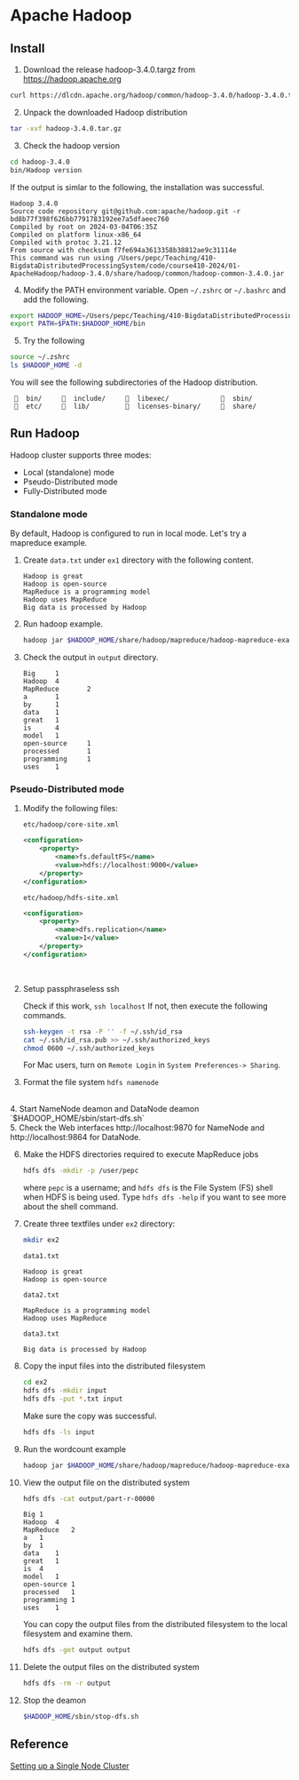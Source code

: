 # Apache Hadoop

<!-- Create a virtual environment. `python -m venv .venv`

Activate the virtual environment. `source .venv/bin/activate`

Deactivate the virtual environment. `deactivate` -->

## Install 

1. Download the release hadoop-3.4.0.targz from https://hadoop.apache.org 

```bash
curl https://dlcdn.apache.org/hadoop/common/hadoop-3.4.0/hadoop-3.4.0.tar.gz --output hadoop-3.4.0.tar.gz
```

2. Unpack the downloaded Hadoop distribution
```bash
tar -xvf hadoop-3.4.0.tar.gz 
```
 
 
3. Check the hadoop version
```bash
cd hadoop-3.4.0
bin/Hadoop version
```

If the output is simlar to the following, the installation was successful.
```
Hadoop 3.4.0
Source code repository git@github.com:apache/hadoop.git -r bd8b77f398f626bb7791783192ee7a5dfaeec760
Compiled by root on 2024-03-04T06:35Z
Compiled on platform linux-x86_64
Compiled with protoc 3.21.12
From source with checksum f7fe694a3613358b38812ae9c31114e
This command was run using /Users/pepc/Teaching/410-BigdataDistributedProcessingSystem/code/course410-2024/01-ApacheHadoop/hadoop-3.4.0/share/hadoop/common/hadoop-common-3.4.0.jar
```

4. Modify the PATH environment variable.
Open `~/.zshrc` or `~/.bashrc` and add the following.
```bash
export HADOOP_HOME=/Users/pepc/Teaching/410-BigdataDistributedProcessingSystem/code/course410-2024/01-ApacheHadoop/hadoop-3.4.0
export PATH=$PATH:$HADOOP_HOME/bin
```

5. Try the following
```bash
source ~/.zshrc
ls $HADOOP_HOME -d 
```

You will see the following subdirectories of the Hadoop distribution. 

       bin/       include/       libexec/               sbin/
       etc/       lib/           licenses-binary/       share/



## Run Hadoop

Hadoop cluster supports three modes:
* Local (standalone) mode
* Pseudo-Distributed mode 
* Fully-Distributed mode

### Standalone mode 

By default, Hadoop is configured to run in local mode.
Let's try a mapreduce example.

1. Create `data.txt` under `ex1` directory with the following content.

    ```
    Hadoop is great
    Hadoop is open-source
    MapReduce is a programming model
    Hadoop uses MapReduce
    Big data is processed by Hadoop
    ```

2. Run hadoop example.

    ```bash
    hadoop jar $HADOOP_HOME/share/hadoop/mapreduce/hadoop-mapreduce-examples-3.4.0.jar wordcount data.txt output
    ```

3. Check the output in `output` directory.

    ```
    Big     1
    Hadoop  4
    MapReduce       2
    a       1
    by      1
    data    1
    great   1
    is      4
    model   1
    open-source     1
    processed       1
    programming     1
    uses    1
    ``` 


### Pseudo-Distributed mode 

1. Modify the following files: 

    `etc/hadoop/core-site.xml`
    ```xml
    <configuration>
        <property>
            <name>fs.defaultFS</name>
            <value>hdfs://localhost:9000</value>
        </property>
    </configuration>
    ```

    `etc/hadoop/hdfs-site.xml`
    ```xml
    <configuration>
        <property>
            <name>dfs.replication</name>
            <value>1</value>
        </property>
    </configuration>
    ```
    <br>

2. Setup passphraseless ssh
   
    Check if this work, `ssh localhost`
    If not, then execute the following commands.
    ```bash
    ssh-keygen -t rsa -P '' -f ~/.ssh/id_rsa
    cat ~/.ssh/id_rsa.pub >> ~/.ssh/authorized_keys
    chmod 0600 ~/.ssh/authorized_keys
    ```

    For Mac users, turn on `Remote Login` in `System Preferences-> Sharing`.
    <br>

3. Format the file system `hdfs namenode`
<br>
4. Start NameNode deamon and DataNode deamon `$HADOOP_HOME/sbin/start-dfs.sh`
<br>
5. Check the Web interfaces http://localhost:9870 for NameNode and http://localhost:9864 for DataNode.
<br>

6. Make the HDFS directories required to execute MapReduce jobs
    ``` bash 
    hdfs dfs -mkdir -p /user/pepc
    ```
    where `pepc` is a username; and `hdfs dfs` is the File System (FS) shell when HDFS is being used. Type `hdfs dfs -help` if you want to see more about the shell command. 
    <br>

7. Create three textfiles under `ex2` directory:
   ```bash
   mkdir ex2
   ```

    `data1.txt`
    ```
    Hadoop is great
    Hadoop is open-source
    ```
    `data2.txt`
    ```
    MapReduce is a programming model
    Hadoop uses MapReduce
    ```
    `data3.txt`
    ```
    Big data is processed by Hadoop
    ```

8. Copy the input files into the distributed filesystem
    ```bash 
    cd ex2
    hdfs dfs -mkdir input
    hdfs dfs -put *.txt input
    ```
    Make sure the copy was successful.
    ```bash
    hdfs dfs -ls input
    ```

9. Run the wordcount example
    ```bash
    hadoop jar $HADOOP_HOME/share/hadoop/mapreduce/hadoop-mapreduce-examples-3.4.0.jar wordcount input output
    ```

10. View the output file on the distributed system
    ```bash
    hdfs dfs -cat output/part-r-00000
    ```

    ```
    Big	1
    Hadoop	4
    MapReduce	2
    a	1
    by	1
    data	1
    great	1
    is	4
    model	1
    open-source	1
    processed	1
    programming	1
    uses	1
    ```

    You can copy the output files from the distributed filesystem to the local filesystem and examine them.
    ```bash
    hdfs dfs -get output output
    ```

11. Delete the output files on the distributed system
    ```bash
    hdfs dfs -rm -r output
    ```

12. Stop the deamon
    ```bash
    $HADOOP_HOME/sbin/stop-dfs.sh
    ```


## Reference 

[Setting up a Single Node Cluster](https://hadoop.apache.org/docs/stable/hadoop-project-dist/hadoop-common/SingleCluster.html#Standalone_Operation)
